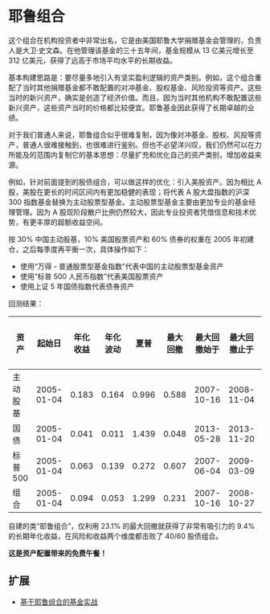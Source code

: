 # 耶鲁组合

这个组合在机构投资者中非常出名，它是由美国耶鲁大学捐赠基金会管理的，负责人是大卫·史文森。在他管理该基金的三十五年间，基金规模从 13 亿美元增长至 312 亿美元，获得了远高于市场平均水平的长期收益。

基本构建思路是：要尽量多地引入有坚实盈利逻辑的资产类别。例如，这个组合重配了当时其他捐赠基金都不敢配置的对冲基金、股权基金、风险投资等资产。这些当时的新兴资产，确实是创造了经济价值。而且，因为当时其他机构不敢配置这些新兴资产，这些资产当时的价格都比较便宜。耶鲁基金因此获得了长期卓越的业绩。

对于我们普通人来说，耶鲁组合似乎很难复制，因为像对冲基金、股权、风投等资产，普通人很难接触到，也很难进行鉴别。但也不必望洋兴叹，我们仍然可以在力所能及的范围内复制它的基本思想：尽量扩充和优化自己的资产类别，增加收益来源。

例如，针对前面提到的股债组合，可以做这样的优化：引入美股资产。因为相比 A 股，美股在更长的时间区间内有更加稳健的表现；将代表 A 股大盘指数的沪深 300 指数基金替换为主动股票型基金。主动股票型基金主要由更加专业的基金经理管理。因为 A 股现阶段散户比例仍然较大，因此专业投资者凭借信息和技术优势，有更丰厚的超额收益空间。

按 30% 中国主动股基，10% 美国股票资产和 60% 债券的权重在 2005 年初建仓，之后每季度再平衡一次，具体操作如下：
- 使用“万得 - 普通股票型基金指数”代表中国的主动股票型基金资产
- 使用“标普 500 人民币指数”代表美国股票资产
- 使用上证 5 年国债指数代表债券资产

回测结果：

| 资产 | 起始日 | 年化收益 | 年化波动 | 夏普 | 最大回撤 | 最大回撤始于 | 最大回撤止于 | 初始权重 |
| -- | -- | -- | -- | -- | -- | -- | -- | -- |
| 主动股基 | 2005-01-04 | 0.183 | 0.164 | 0.996 | 0.588 | 2007-10-16 | 2008-11-04 | 0.3 |
| 国债 | 2005-01-04 | 0.041 | 0.011 | 1.439 | 0.048 | 2013-05-28 | 2013-11-20 | 0.6 |
| 标普500 | 2005-01-04 | 0.063 | 0.139 | 0.272 | 0.607 | 2007-06-04 | 2009-03-09 | 0.1 |
| 组合 | 2005-01-04 | 0.094 | 0.053 | 1.299 | 0.231 | 2007-10-16 | 2008-10-27 | 1.0 |

自建的类“耶鲁组合”，仅利用 23.1% 的最大回撤就获得了非常有吸引力的 9.4% 的长期年化收益，在风险和收益两个维度都击败了 40/60 股债组合。

**这是资产配置带来的免费午餐！**

## 扩展

- [基于耶鲁组合的基金实战](../asset/fund.md#%E5%9F%BA%E4%BA%8E%E8%80%B6%E9%B2%81%E7%BB%84%E5%90%88%E7%9A%84%E5%9F%BA%E9%87%91%E5%AE%9E%E6%88%98)

